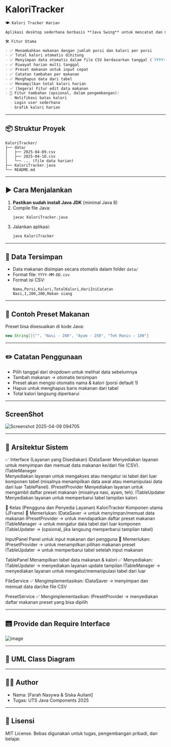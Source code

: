 # KaloriTracker

```markdown
🍽️ Kalori Tracker Harian

Aplikasi desktop sederhana berbasis **Java Swing** untuk mencatat dan memantau kalori harian dari makanan yang dikonsumsi. Cocok untuk tugas UTS Java Components atau penggunaan pribadi.

🛠️ Fitur Utama

- ✅ Menambahkan makanan dengan jumlah porsi dan kalori per porsi
- ✅ Total kalori otomatis dihitung
- ✅ Menyimpan data otomatis dalam file CSV berdasarkan tanggal (`YYYY-MM-DD.csv`)
- ✅ Riwayat harian multi tanggal
- ✅ Preset makanan untuk input cepat
- ✅ Catatan tambahan per makanan
- ✅ Menghapus data dari tabel
- ✅ Menampilkan total kalori harian
- ✅ (Segera) Fitur edit data makanan
- 🚧 Fitur tambahan (opsional, dalam pengembangan):
  - Notifikasi batas kalori
  - Login user sederhana
  - Grafik kalori harian
   ```

---
## 📦 Struktur Proyek

```
KaloriTracker/
├── data/
│   ├── 2025-04-09.csv
│   ├── 2025-04-10.csv
│   └── ... (file data harian)
├── KaloriTracker.java
└── README.md
```

---

## ▶️ Cara Menjalankan

1. **Pastikan sudah install Java JDK** (minimal Java 8)
2. Compile file Java:
   ```bash
   javac KaloriTracker.java
   ```
3. Jalankan aplikasi:
   ```bash
   java KaloriTracker
   ```
---

## 📁 Data Tersimpan

- Data makanan disimpan secara otomatis dalam folder `data/`
- Format file: `YYYY-MM-DD.csv`
- Format isi CSV:
  ```
  Nama,Porsi,Kalori,TotalKalori,HariIniCatatan
  Nasi,1,200,200,Makan siang
  ```

---

## 🧪 Contoh Preset Makanan

Preset bisa disesuaikan di kode Java:
```java
new String[]{"", "Nasi - 200", "Ayam - 250", "Teh Manis - 100"}
```

---

## ✏️ Catatan Penggunaan

- Pilih tanggal dari dropdown untuk melihat data sebelumnya
- Tambah makanan → otomatis tersimpan
- Preset akan mengisi otomatis nama & kalori (porsi default 1)
- Hapus untuk menghapus baris makanan dari tabel
- Total kalori langsung diperbarui

---

## ScreenShot

![Screenshot 2025-04-09 094705](https://github.com/user-attachments/assets/72c8af3c-f925-40f8-8f72-647a832734a9)

---

## 🧱 Arsitektur Sistem

✅ Interface (Layanan yang Disediakan)
IDataSaver
Menyediakan layanan untuk menyimpan dan memuat data makanan ke/dari file (CSV).
ITableManager	
Menyediakan layanan untuk mengakses atau mengatur isi tabel dari luar komponen tabel (misalnya menampilkan data awal atau memanipulasi data dari luar TablePanel).
IPresetProvider
Menyediakan layanan untuk mengambil daftar preset makanan (misalnya nasi, ayam, teh).
ITableUpdater 
Menyediakan layanan untuk memperbarui tabel tampilan kalori.

🧩 Kelas (Pengguna dan Penyedia Layanan)
KaloriTracker
Komponen utama (JFrame)
🔁 Memerlukan:
IDataSaver → untuk menyimpan/memuat data makanan
IPresetProvider → untuk mendapatkan daftar preset makanan
ITableManager → untuk mengatur data tabel dari luar komponen
ITableUpdater → (opsional, jika langsung memperbarui tampilan tabel)

InputPanel
Panel untuk input makanan dari pengguna
🔁 Memerlukan:
IPresetProvider → untuk menampilkan pilihan makanan preset
ITableUpdater → untuk memperbarui tabel setelah input makanan

TablePanel
Menampilkan tabel data makanan & kalori
✅ Menyediakan:
ITableUpdater → menyediakan layanan update tampilan
ITableManager → menyediakan layanan untuk mengatur/memanipulasi tabel dari luar

FileService
✅ Mengimplementasikan:
IDataSaver → menyimpan dan memuat data dari/ke file CSV

PresetService
✅ Mengimplementasikan:
IPresetProvider → menyediakan daftar makanan preset yang bisa dipilih

---

## 🛗 Provide dan Require Interface 

![image](https://github.com/user-attachments/assets/928d9e78-dd75-49ab-8202-8a045ad10a53)

---

## 📃 UML Class Diagram

---

## 🧑‍💻 Author

- Nama: [Farah Nasywa & Siska Auliani]
- Tugas: UTS Java Components 2025

---

## 📃 Lisensi

MIT License. Bebas digunakan untuk tugas, pengembangan pribadi, dan belajar.
